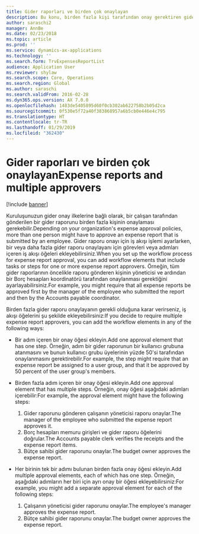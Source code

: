 ```yaml
---
title: Gider raporları ve birden çok onaylayan
description: Bu konu, birden fazla kişi tarafından onay gerektiren gider raporları hakkında bilgi sağlar.
author: saraschi2
manager: AnnBe
ms.date: 02/23/2018
ms.topic: article
ms.prod: ''
ms.service: dynamics-ax-applications
ms.technology: ''
ms.search.form: TrvExpensesReportList
audience: Application User
ms.reviewer: shylaw
ms.search.scope: Core, Operations
ms.search.region: Global
ms.author: saraschi
ms.search.validFrom: 2016-02-28
ms.dyn365.ops.version: AX 7.0.0
ms.openlocfilehash: 1483de5405895d60f0cb302ab622758b2b05d2ca
ms.sourcegitcommit: 0f530e5f72a40f383868957a6b5cb0e446e4c795
ms.translationtype: HT
ms.contentlocale: tr-TR
ms.lasthandoff: 01/29/2019
ms.locfileid: "362430"
---
```

# <a name="expense-reports-and-multiple-approvers"></a><span data-ttu-id="16057-103">Gider raporları ve birden çok onaylayan</span><span class="sxs-lookup"><span data-stu-id="16057-103">Expense reports and multiple approvers</span></span>

[!include [banner](../includes/banner.md)]

<span data-ttu-id="16057-104">Kuruluşunuzun gider onay ilkelerine bağlı olarak, bir çalışan tarafından gönderilen bir gider raporunu birden fazla kişinin onaylaması gerekebilir.</span><span class="sxs-lookup"><span data-stu-id="16057-104">Depending on your organization's expense approval policies, more than one person might have to approve an expense report that is submitted by an employee.</span></span> <span data-ttu-id="16057-105">Gider raporu onayı için iş akışı işlemi ayarlarken, bir veya daha fazla gider raporu onaylayanı için görevleri veya adımları içeren iş akışı öğeleri ekleyebilirsiniz.</span><span class="sxs-lookup"><span data-stu-id="16057-105">When you set up the workflow process for expense report approval, you can add workflow elements that include tasks or steps for one or more expense report approvers.</span></span> <span data-ttu-id="16057-106">Örneğin, tüm gider raporlarının öncelikle raporu gönderen kişinin yöneticisi ve ardından bir Borç hesapları koordinatörü tarafından onaylanması gerektiğini ayarlayabilirsiniz.</span><span class="sxs-lookup"><span data-stu-id="16057-106">For example, you might require that all expense reports be approved first by the manager of the employee who submitted the report and then by the Accounts payable coordinator.</span></span>

<span data-ttu-id="16057-107">Birden fazla gider raporu onaylayanın gerekli olduğuna karar verirseniz, iş akışı öğelerini şu şekilde ekleyebilirsiniz:</span><span class="sxs-lookup"><span data-stu-id="16057-107">If you decide to require multiple expense report approvers, you can add the workflow elements in any of the following ways:</span></span>

- <span data-ttu-id="16057-108">Bir adım içeren bir onay öğesi ekleyin.</span><span class="sxs-lookup"><span data-stu-id="16057-108">Add one approval element that has one step.</span></span> <span data-ttu-id="16057-109">Örneğin, adım bir gider raporunun bir kullanıcı grubuna atanmasını ve bunun kullanıcı grubu üyelerinin yüzde 50'si tarafından onaylanmasını gerektirebilir.</span><span class="sxs-lookup"><span data-stu-id="16057-109">For example, the step might require that an expense report be assigned to a user group, and that it be approved by 50 percent of the user group's members.</span></span>
- <span data-ttu-id="16057-110">Birden fazla adım içeren bir onay öğesi ekleyin.</span><span class="sxs-lookup"><span data-stu-id="16057-110">Add one approval element that has multiple steps.</span></span> <span data-ttu-id="16057-111">Örneğin, onay öğesi aşağıdaki adımları içerebilir:</span><span class="sxs-lookup"><span data-stu-id="16057-111">For example, the approval element might have the following steps:</span></span>

    1. <span data-ttu-id="16057-112">Gider raporunu gönderen çalışanın yöneticisi raporu onaylar.</span><span class="sxs-lookup"><span data-stu-id="16057-112">The manager of the employee who submitted the expense report approves it.</span></span>
    2. <span data-ttu-id="16057-113">Borç hesapları memuru girişleri ve gider raporu öğelerini doğrular.</span><span class="sxs-lookup"><span data-stu-id="16057-113">The Accounts payable clerk verifies the receipts and the expense report items.</span></span>
    3. <span data-ttu-id="16057-114">Bütçe sahibi gider raporunu onaylar.</span><span class="sxs-lookup"><span data-stu-id="16057-114">The budget owner approves the expense report.</span></span>

- <span data-ttu-id="16057-115">Her birinin tek bir adımı bulunan birden fazla onay öğesi ekleyin.</span><span class="sxs-lookup"><span data-stu-id="16057-115">Add multiple approval elements, each of which has one step.</span></span> <span data-ttu-id="16057-116">Örneğin, aşağıdaki adımların her biri için ayrı onay bir öğesi ekleyebilirsiniz:</span><span class="sxs-lookup"><span data-stu-id="16057-116">For example, you might add a separate approval element for each of the following steps:</span></span>

    1. <span data-ttu-id="16057-117">Çalışanın yöneticisi gider raporunu onaylar.</span><span class="sxs-lookup"><span data-stu-id="16057-117">The employee's manager approves the expense report.</span></span>
    2. <span data-ttu-id="16057-118">Bütçe sahibi gider raporunu onaylar.</span><span class="sxs-lookup"><span data-stu-id="16057-118">The budget owner approves the expense report.</span></span>
